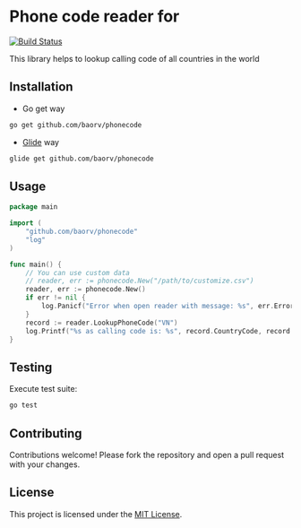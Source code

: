 # Phone code reader for 

[![Build Status](https://travis-ci.org/baorv/phonecode.svg?branch=master)](https://travis-ci.org/baorv/phonecode)

This library helps to lookup calling code of all countries in the world

## Installation

* Go get way

```bash
go get github.com/baorv/phonecode
```

* [Glide](https://github.com/Masterminds/glide) way

```bash
glide get github.com/baorv/phonecode
```

## Usage

```go
package main

import (
	"github.com/baorv/phonecode"
	"log"
)

func main() {
    // You can use custom data
	// reader, err := phonecode.New("/path/to/customize.csv")
	reader, err := phonecode.New()
	if err != nil {
		log.Panicf("Error when open reader with message: %s", err.Error())
	}
	record := reader.LookupPhoneCode("VN")
	log.Printf("%s as calling code is: %s", record.CountryCode, record.Code)
}
```

## Testing

Execute test suite:

```bash
go test
```

## Contributing

Contributions welcome! Please fork the repository and open a pull request with your changes.

## License

This project is licensed under the [MIT License](LICENSE).